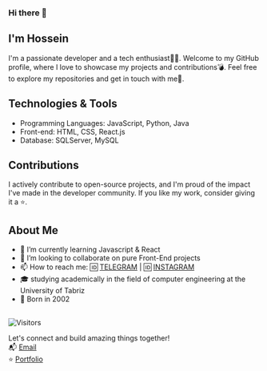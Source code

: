 ### Hi there 👋
## I'm Hossein


I'm a passionate developer and a tech enthusiast🧑‍💻. Welcome to my GitHub profile, where I love to showcase my projects and contributions💣. Feel free to explore my repositories and get in touch with me🥰.

## Technologies & Tools
- Programming Languages: JavaScript, Python, Java
- Front-end: HTML, CSS, React.js
- Database: SQLServer, MySQL


## Contributions
I actively contribute to open-source projects, and I'm proud of the impact I've made in the developer community. If you like my work, consider giving it a ⭐️.

## About Me
- 🌱 I’m currently learning Javascript & React
- 👯 I’m looking to collaborate on pure Front-End projects
- 📫 How to reach me:   🆔 [TELEGRAM](https://t.me/husen0_1) | 🆔 [INSTAGRAM](https://www.instagram.com/husen.0.1/)
- 🎓 studying academically in the field of computer engineering at the University of Tabriz
- 🎂 Born in 2002
## 
  ![Visitors](https://visitor-badge.laobi.icu/badge?page_id=yourusername.yourusername)

  
  Let's connect and build amazing things together! <br />
  📬 [Email](mailto:cs.04.hamze@gmail.com) <br />
  ⭐️ [Portfolio](https://t.me/husen0_1)


